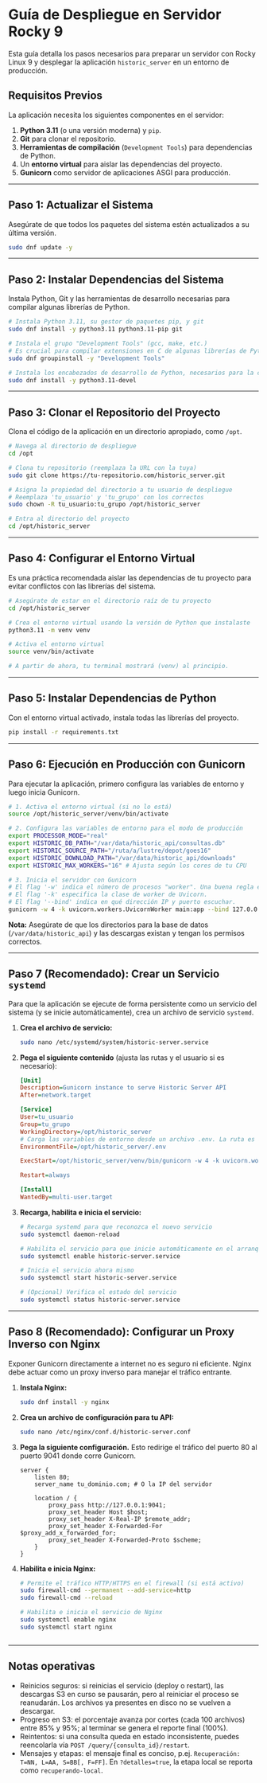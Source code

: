 
# Guía de Despliegue en Servidor Rocky 9

Esta guía detalla los pasos necesarios para preparar un servidor con Rocky Linux 9 y desplegar la aplicación `historic_server` en un entorno de producción.

## Requisitos Previos

La aplicación necesita los siguientes componentes en el servidor:

1.  **Python 3.11** (o una versión moderna) y `pip`.
2.  **Git** para clonar el repositorio.
3.  **Herramientas de compilación** (`Development Tools`) para dependencias de Python.
4.  Un **entorno virtual** para aislar las dependencias del proyecto.
5.  **Gunicorn** como servidor de aplicaciones ASGI para producción.

---

## Paso 1: Actualizar el Sistema

Asegúrate de que todos los paquetes del sistema estén actualizados a su última versión.

```bash
sudo dnf update -y
```

---

## Paso 2: Instalar Dependencias del Sistema

Instala Python, Git y las herramientas de desarrollo necesarias para compilar algunas librerías de Python.

```bash
# Instala Python 3.11, su gestor de paquetes pip, y git
sudo dnf install -y python3.11 python3.11-pip git

# Instala el grupo "Development Tools" (gcc, make, etc.)
# Es crucial para compilar extensiones en C de algunas librerías de Python.
sudo dnf groupinstall -y "Development Tools"

# Instala los encabezados de desarrollo de Python, necesarios para la compilación
sudo dnf install -y python3.11-devel
```

---

## Paso 3: Clonar el Repositorio del Proyecto

Clona el código de la aplicación en un directorio apropiado, como `/opt`.

```bash
# Navega al directorio de despliegue
cd /opt

# Clona tu repositorio (reemplaza la URL con la tuya)
sudo git clone https://tu-repositorio.com/historic_server.git

# Asigna la propiedad del directorio a tu usuario de despliegue
# Reemplaza 'tu_usuario' y 'tu_grupo' con los correctos
sudo chown -R tu_usuario:tu_grupo /opt/historic_server

# Entra al directorio del proyecto
cd /opt/historic_server
```

---

## Paso 4: Configurar el Entorno Virtual

Es una práctica recomendada aislar las dependencias de tu proyecto para evitar conflictos con las librerías del sistema.

```bash
# Asegúrate de estar en el directorio raíz de tu proyecto
cd /opt/historic_server

# Crea el entorno virtual usando la versión de Python que instalaste
python3.11 -m venv venv

# Activa el entorno virtual
source venv/bin/activate

# A partir de ahora, tu terminal mostrará (venv) al principio.
```

---

## Paso 5: Instalar Dependencias de Python

Con el entorno virtual activado, instala todas las librerías del proyecto.

```bash
pip install -r requirements.txt
```

---

## Paso 6: Ejecución en Producción con Gunicorn

Para ejecutar la aplicación, primero configura las variables de entorno y luego inicia Gunicorn.

```bash
# 1. Activa el entorno virtual (si no lo está)
source /opt/historic_server/venv/bin/activate

# 2. Configura las variables de entorno para el modo de producción
export PROCESSOR_MODE="real"
export HISTORIC_DB_PATH="/var/data/historic_api/consultas.db"
export HISTORIC_SOURCE_PATH="/ruta/a/lustre/depot/goes16"
export HISTORIC_DOWNLOAD_PATH="/var/data/historic_api/downloads"
export HISTORIC_MAX_WORKERS="16" # Ajusta según los cores de tu CPU

# 3. Inicia el servidor con Gunicorn
# El flag '-w' indica el número de procesos "worker". Una buena regla es (2 * N_CORES) + 1.
# El flag '-k' especifica la clase de worker de Uvicorn.
# El flag '--bind' indica en qué dirección IP y puerto escuchar.
gunicorn -w 4 -k uvicorn.workers.UvicornWorker main:app --bind 127.0.0.1:9041
```

**Nota:** Asegúrate de que los directorios para la base de datos (`/var/data/historic_api`) y las descargas existan y tengan los permisos correctos.

---

## Paso 7 (Recomendado): Crear un Servicio `systemd`

Para que la aplicación se ejecute de forma persistente como un servicio del sistema (y se inicie automáticamente), crea un archivo de servicio `systemd`.

1.  **Crea el archivo de servicio:**
    ```bash
    sudo nano /etc/systemd/system/historic-server.service
    ```

2.  **Pega el siguiente contenido** (ajusta las rutas y el usuario si es necesario):

    ```ini
    [Unit]
    Description=Gunicorn instance to serve Historic Server API
    After=network.target

    [Service]
    User=tu_usuario
    Group=tu_grupo
    WorkingDirectory=/opt/historic_server
    # Carga las variables de entorno desde un archivo .env. La ruta es absoluta.
    EnvironmentFile=/opt/historic_server/.env
    
    ExecStart=/opt/historic_server/venv/bin/gunicorn -w 4 -k uvicorn.workers.UvicornWorker main:app --bind 0.0.0.0:9041

    Restart=always

    [Install]
    WantedBy=multi-user.target
    ```

3.  **Recarga, habilita e inicia el servicio:**

    ```bash
    # Recarga systemd para que reconozca el nuevo servicio
    sudo systemctl daemon-reload

    # Habilita el servicio para que inicie automáticamente en el arranque
    sudo systemctl enable historic-server.service

    # Inicia el servicio ahora mismo
    sudo systemctl start historic-server.service

    # (Opcional) Verifica el estado del servicio
    sudo systemctl status historic-server.service
    ```

---

## Paso 8 (Recomendado): Configurar un Proxy Inverso con Nginx

Exponer Gunicorn directamente a internet no es seguro ni eficiente. Nginx debe actuar como un proxy inverso para manejar el tráfico entrante.

1.  **Instala Nginx:**
    ```bash
    sudo dnf install -y nginx
    ```

2.  **Crea un archivo de configuración para tu API:**
    ```bash
    sudo nano /etc/nginx/conf.d/historic-server.conf
    ```

3.  **Pega la siguiente configuración.** Esto redirige el tráfico del puerto 80 al puerto 9041 donde corre Gunicorn.

    ```nginx
    server {
        listen 80;
        server_name tu_dominio.com; # O la IP del servidor

        location / {
            proxy_pass http://127.0.0.1:9041;
            proxy_set_header Host $host;
            proxy_set_header X-Real-IP $remote_addr;
            proxy_set_header X-Forwarded-For $proxy_add_x_forwarded_for;
            proxy_set_header X-Forwarded-Proto $scheme;
        }
    }
    ```

4.  **Habilita e inicia Nginx:**
    ```bash
    # Permite el tráfico HTTP/HTTPS en el firewall (si está activo)
    sudo firewall-cmd --permanent --add-service=http
    sudo firewall-cmd --reload

    # Habilita e inicia el servicio de Nginx
    sudo systemctl enable nginx
    sudo systemctl start nginx
    ```
    ```

---

## Notas operativas

- Reinicios seguros: si reinicias el servicio (deploy o restart), las descargas S3 en curso se pausarán, pero al reiniciar el proceso se reanudarán. Los archivos ya presentes en disco no se vuelven a descargar.
- Progreso en S3: el porcentaje avanza por cortes (cada 100 archivos) entre 85% y 95%; al terminar se genera el reporte final (100%).
- Reintentos: si una consulta queda en estado inconsistente, puedes reencolarla vía `POST /query/{consulta_id}/restart`.
- Mensajes y etapas: el mensaje final es conciso, p.ej. `Recuperación: T=NN, L=AA, S=BB[, F=FF]`. En `?detalles=true`, la etapa local se reporta como `recuperando-local`.